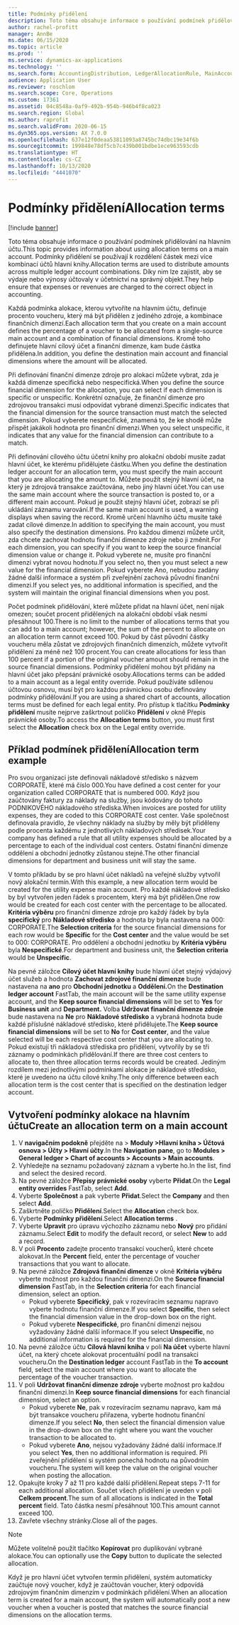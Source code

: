 ```yaml
---
title: Podmínky přidělení
description: Toto téma obsahuje informace o používání podmínek přidělování na hlavním účtu.
author: rachel-profitt
manager: AnnBe
ms.date: 06/15/2020
ms.topic: article
ms.prod: ''
ms.service: dynamics-ax-applications
ms.technology: ''
ms.search.form: AccountingDistribution, LedgerAllocationRule, MainAccount, AllocationTerms
audience: Application User
ms.reviewer: roschlom
ms.search.scope: Core, Operations
ms.custom: 17361
ms.assetid: 04c8548a-0af9-492b-954b-946b4f8ca023
ms.search.region: Global
ms.author: raprofit
ms.search.validFrom: 2020-06-15
ms.dyn365.ops.version: AX 7.0.0
ms.openlocfilehash: 637e12f0deaa53811093a8745bc74dbc19e34f6b
ms.sourcegitcommit: 199848e78df5cb7c439b001bdbe1ece963593cdb
ms.translationtype: HT
ms.contentlocale: cs-CZ
ms.lasthandoff: 10/13/2020
ms.locfileid: "4441070"
---
```

# <a name="allocation-terms"></a><span data-ttu-id="54ede-103">Podmínky přidělení</span><span class="sxs-lookup"><span data-stu-id="54ede-103">Allocation terms</span></span>

[!include [banner](../includes/banner.md)]

<span data-ttu-id="54ede-104">Toto téma obsahuje informace o používání podmínek přidělování na hlavním účtu.</span><span class="sxs-lookup"><span data-stu-id="54ede-104">This topic provides information about using allocation terms on a main account.</span></span> <span data-ttu-id="54ede-105">Podmínky přidělení se používají k rozdělení částek mezi více kombinací účtů hlavní knihy.</span><span class="sxs-lookup"><span data-stu-id="54ede-105">Allocation terms are used to distribute amounts across multiple ledger account combinations.</span></span> <span data-ttu-id="54ede-106">Díky nim lze zajistit, aby se výdaje nebo výnosy účtovaly v účetnictví na správný objekt.</span><span class="sxs-lookup"><span data-stu-id="54ede-106">They help ensure that expenses or revenues are charged to the correct object in accounting.</span></span>

<span data-ttu-id="54ede-107">Každá podmínka alokace, kterou vytvoříte na hlavním účtu, definuje procento voucheru, který má být přidělen z jediného zdroje, a kombinace finančních dimenzí.</span><span class="sxs-lookup"><span data-stu-id="54ede-107">Each allocation term that you create on a main account defines the percentage of a voucher to be allocated from a single-source main account and a combination of financial dimensions.</span></span> <span data-ttu-id="54ede-108">Kromě toho definujete hlavní cílový účet a finanční dimenze, kam bude částka přidělena.</span><span class="sxs-lookup"><span data-stu-id="54ede-108">In addition, you define the destination main account and financial dimensions where the amount will be allocated.</span></span> 

<span data-ttu-id="54ede-109">Při definování finanční dimenze zdroje pro alokaci můžete vybrat, zda je každá dimenze specifická nebo nespecifická.</span><span class="sxs-lookup"><span data-stu-id="54ede-109">When you define the source financial dimension for the allocation, you can select if each dimension is specific or unspecific.</span></span> <span data-ttu-id="54ede-110">Konkrétní označuje, že finanční dimenze pro zdrojovou transakci musí odpovídat vybrané dimenzi.</span><span class="sxs-lookup"><span data-stu-id="54ede-110">Specific indicates that the financial dimension for the source transaction must match the selected dimension.</span></span> <span data-ttu-id="54ede-111">Pokud vyberete nespecifické, znamená to, že ke shodě může přispět jakákoli hodnota pro finanční dimenzi.</span><span class="sxs-lookup"><span data-stu-id="54ede-111">When you select unspecific, it indicates that any value for the financial dimension can contribute to a match.</span></span>

<span data-ttu-id="54ede-112">Při definování cílového účtu účetní knihy pro alokační období musíte zadat hlavní účet, ke kterému přidělujete částku.</span><span class="sxs-lookup"><span data-stu-id="54ede-112">When you define the destination ledger account for an allocation term, you must specify the main account that you are allocating the amount to.</span></span> <span data-ttu-id="54ede-113">Můžete použít stejný hlavní účet, na který je zdrojová transakce zaúčtována, nebo jiný hlavní účet.</span><span class="sxs-lookup"><span data-stu-id="54ede-113">You can use the same main account where the source transaction is posted to, or a different main account.</span></span> <span data-ttu-id="54ede-114">Pokud je použit stejný hlavní účet, zobrazí se při ukládání záznamu varování.</span><span class="sxs-lookup"><span data-stu-id="54ede-114">If the same main account is used, a warning displays when saving the record.</span></span> <span data-ttu-id="54ede-115">Kromě určení hlavního účtu musíte také zadat cílové dimenze.</span><span class="sxs-lookup"><span data-stu-id="54ede-115">In addition to specifying the main account, you must also specify the destination dimensions.</span></span> <span data-ttu-id="54ede-116">Pro každou dimenzi můžete určit, zda chcete zachovat hodnotu finanční dimenze zdroje nebo ji změnit.</span><span class="sxs-lookup"><span data-stu-id="54ede-116">For each dimension, you can specify if you want to keep the source financial dimension value or change it.</span></span> <span data-ttu-id="54ede-117">Pokud vyberete ne, musíte pro finanční dimenzi vybrat novou hodnotu.</span><span class="sxs-lookup"><span data-stu-id="54ede-117">If you select no, then you must select a new value for the financial dimension.</span></span> <span data-ttu-id="54ede-118">Pokud vyberete Ano, nebudou zadány žádné další informace a systém při zveřejnění zachová původní finanční dimenzi.</span><span class="sxs-lookup"><span data-stu-id="54ede-118">If you select yes, no additional information is specified, and the system will maintain the original financial dimensions when you post.</span></span>

<span data-ttu-id="54ede-119">Počet podmínek přidělování, které můžete přidat na hlavní účet, není nijak omezen; součet procent přidělených na alokační období však nesmí přesáhnout 100.</span><span class="sxs-lookup"><span data-stu-id="54ede-119">There is no limit to the number of allocations terms that you can add to a main account; however, the sum of the percent to allocate on an allocation term cannot exceed 100.</span></span> <span data-ttu-id="54ede-120">Pokud by část původní částky voucheru měla zůstat ve zdrojových finančních dimenzích, můžete vytvořit přidělení za méně než 100 procent.</span><span class="sxs-lookup"><span data-stu-id="54ede-120">You can create allocations for less than 100 percent if a portion of the original voucher amount should remain in the source financial dimensions.</span></span> <span data-ttu-id="54ede-121">Podmínky přidělení mohou být přidány na hlavní účet jako přepsání právnické osoby.</span><span class="sxs-lookup"><span data-stu-id="54ede-121">Allocations terms can be added to a main account as a legal entity override.</span></span> <span data-ttu-id="54ede-122">Pokud používáte sdílenou účtovou osnovu, musí být pro každou právnickou osobu definovány podmínky přidělování.</span><span class="sxs-lookup"><span data-stu-id="54ede-122">If you are using a shared chart of accounts, allocation terms must be defined for each legal entity.</span></span> <span data-ttu-id="54ede-123">Pro přístup k tlačítku **Podmínky přidělení** musíte nejprve zaškrtnout políčko **Přidělení** v okně Přepis právnické osoby.</span><span class="sxs-lookup"><span data-stu-id="54ede-123">To access the **Allocation terms** button, you must first select the **Allocation** check box on the Legal entity override.</span></span>

## <a name="allocation-term-example"></a><span data-ttu-id="54ede-124">Příklad podmínek přidělení</span><span class="sxs-lookup"><span data-stu-id="54ede-124">Allocation term example</span></span>
<span data-ttu-id="54ede-125">Pro svou organizaci jste definovali nákladové středisko s názvem CORPORATE, které má číslo 000.</span><span class="sxs-lookup"><span data-stu-id="54ede-125">You have defined a cost center for your organization called CORPORATE that is numbered 000.</span></span> <span data-ttu-id="54ede-126">Když jsou zaúčtovány faktury za náklady na služby, jsou kódovány do tohoto PODNIKOVÉHO nákladového střediska.</span><span class="sxs-lookup"><span data-stu-id="54ede-126">When invoices are posted for utility expenses, they are coded to this CORPORATE cost center.</span></span> <span data-ttu-id="54ede-127">Vaše společnost definovala pravidlo, že všechny náklady na služby by měly být přiděleny podle procenta každému z jednotlivých nákladových středisek.</span><span class="sxs-lookup"><span data-stu-id="54ede-127">Your company has defined a rule that all utility expenses should be allocated by a percentage to each of the individual cost centers.</span></span> <span data-ttu-id="54ede-128">Ostatní finanční dimenze oddělení a obchodní jednotky zůstanou stejné.</span><span class="sxs-lookup"><span data-stu-id="54ede-128">The other financial dimensions for department and business unit will stay the same.</span></span>

<span data-ttu-id="54ede-129">V tomto příkladu by se pro hlavní účet nákladů na veřejné služby vytvořil nový alokační termín.</span><span class="sxs-lookup"><span data-stu-id="54ede-129">With this example, a new allocation term would be created for the utility expense main account.</span></span> <span data-ttu-id="54ede-130">Pro každé nákladové středisko by byl vytvořen jeden řádek s procentem, který má být přidělen.</span><span class="sxs-lookup"><span data-stu-id="54ede-130">One row would be created for each cost center with the percentage to be allocated.</span></span> <span data-ttu-id="54ede-131">**Kritéria výběru** pro finanční dimenze zdroje pro každý řádek by byla **specifický** pro **Nákladové středisko** a hodnota by byla nastavena na 000: CORPORATE.</span><span class="sxs-lookup"><span data-stu-id="54ede-131">The **Selection criteria** for the source financial dimensions for each row would be **Specific** for the **Cost center** and the value would be set to 000: CORPORATE.</span></span> <span data-ttu-id="54ede-132">Pro oddělení a obchodní jednotku by **Kritéria výběru** byla **Nespecifické**.</span><span class="sxs-lookup"><span data-stu-id="54ede-132">For department and business unit, the **Selection criteria** would be **Unspecific**.</span></span>

<span data-ttu-id="54ede-133">Na pevné záložce **Cílový účet hlavní knihy** bude hlavní účet stejný výdajový účet služeb a hodnota **Zachovat zdrojové finanční dimenze** bude nastavena na **ano** pro **Obchodní jednotku** a **Oddělení.**</span><span class="sxs-lookup"><span data-stu-id="54ede-133">On the **Destination ledger account** FastTab, the main account will be the same utility expense account, and the **Keep source financial dimensions** will be set to **Yes** for **Business unit** and **Department.**</span></span> <span data-ttu-id="54ede-134">Volba **Udržovat finanční dimenze zdroje** bude nastavena na **Ne** pro **Nákladové středisko** a vybraná hodnota bude každé příslušné nákladové středisko, které přidělujete.</span><span class="sxs-lookup"><span data-stu-id="54ede-134">The **Keep source financial dimensions** will be set to **No** for **Cost center**, and the value selected will be each respective cost center that you are allocating to.</span></span> <span data-ttu-id="54ede-135">Pokud existují tři nákladová střediska pro přidělení, vytvořily by se tři záznamy o podmínkách přidělování.</span><span class="sxs-lookup"><span data-stu-id="54ede-135">If there are three cost centers to allocate to, then three allocation terms records would be created.</span></span> <span data-ttu-id="54ede-136">Jediným rozdílem mezi jednotlivými podmínkami alokace je nákladové středisko, které je uvedeno na účtu cílové knihy.</span><span class="sxs-lookup"><span data-stu-id="54ede-136">The only difference between each allocation term is the cost center that is specified on the destination ledger account.</span></span>

## <a name="create-an-allocation-term-on-a-main-account"></a><span data-ttu-id="54ede-137">Vytvoření podmínky alokace na hlavním účtu</span><span class="sxs-lookup"><span data-stu-id="54ede-137">Create an allocation term on a main account</span></span>

1. <span data-ttu-id="54ede-138">V **navigačním podokně** přejděte na > **Moduly >Hlavní kniha > Účtová osnova > Účty > Hlavní účty**.</span><span class="sxs-lookup"><span data-stu-id="54ede-138">In the **Navigation pane**, go to **Modules > General ledger > Chart of accounts > Accounts > Main accounts**.</span></span>
2. <span data-ttu-id="54ede-139">Vyhledejte na seznamu požadovaný záznam a vyberte ho.</span><span class="sxs-lookup"><span data-stu-id="54ede-139">In the list, find and select the desired record.</span></span>
3. <span data-ttu-id="54ede-140">Na pevné záložce **Přepisy právnické osoby** vyberte **Přidat**.</span><span class="sxs-lookup"><span data-stu-id="54ede-140">On the **Legal entity overrides** FastTab, select **Add**.</span></span>
4. <span data-ttu-id="54ede-141">Vyberte **Společnost** a pak vyberte **Přidat**.</span><span class="sxs-lookup"><span data-stu-id="54ede-141">Select the **Company** and then select **Add**.</span></span>
5. <span data-ttu-id="54ede-142">Zaškrtněte políčko **Přidělení**.</span><span class="sxs-lookup"><span data-stu-id="54ede-142">Select the **Allocation** check box.</span></span>
6. <span data-ttu-id="54ede-143">Vyberte **Podmínky přidělení**.</span><span class="sxs-lookup"><span data-stu-id="54ede-143">Select **Allocation terms** .</span></span>
7. <span data-ttu-id="54ede-144">Vyberte **Upravit** pro úpravu výchozího záznamu nebo **Nový** pro přidání záznamu.</span><span class="sxs-lookup"><span data-stu-id="54ede-144">Select **Edit** to modify the default record, or select **New** to add a record.</span></span>
8. <span data-ttu-id="54ede-145">V poli **Procento** zadejte procento transakcí voucherů, které chcete alokovat.</span><span class="sxs-lookup"><span data-stu-id="54ede-145">In the **Percent** field, enter the percentage of voucher transactions that you want to allocate.</span></span>
9. <span data-ttu-id="54ede-146">Na pevné záložce **Zdrojová finanční dimenze** v okně **Kritéria výběru** vyberte možnost pro každou finanční dimenzi.</span><span class="sxs-lookup"><span data-stu-id="54ede-146">On the **Source financial dimension** FastTab, in the **Selection criteria** for each financial dimension, select an option.</span></span>
    - <span data-ttu-id="54ede-147">Pokud vyberete **Specifický**, pak v rozevíracím seznamu napravo vyberte hodnotu finanční dimenze.</span><span class="sxs-lookup"><span data-stu-id="54ede-147">If you select **Specific**, then select the financial dimension value in the drop-down box on the right.</span></span>
    - <span data-ttu-id="54ede-148">Pokud vyberete **Nespecifické**, pro finanční dimenzi nejsou vyžadovány žádné další informace.</span><span class="sxs-lookup"><span data-stu-id="54ede-148">If you select **Unspecific**, no additional information is required for the financial dimension.</span></span>
10. <span data-ttu-id="54ede-149">Na pevné záložce účtu **Cílová hlavní kniha** v poli **Na účet** vyberte hlavní účet, na který chcete alokovat procentuální podíl na transakci voucheru.</span><span class="sxs-lookup"><span data-stu-id="54ede-149">On the **Destination ledger** account FastTab in the **To account** field, select the main account where you want to allocate the percentage of the voucher transaction.</span></span>
11. <span data-ttu-id="54ede-150">V poli **Udržovat finanční dimenze zdroje** vyberte možnost pro každou finanční dimenzi.</span><span class="sxs-lookup"><span data-stu-id="54ede-150">In **Keep source financial dimensions** for each financial dimension, select an option.</span></span>
    - <span data-ttu-id="54ede-151">Pokud vyberete **Ne**, pak v rozevíracím seznamu napravo, kam má být transakce voucheru přiřazena, vyberte hodnotu finanční dimenze.</span><span class="sxs-lookup"><span data-stu-id="54ede-151">If you select **No**, then select the financial dimension value in the drop-down box on the right where you want the voucher transaction to be allocated to.</span></span>
    - <span data-ttu-id="54ede-152">Pokud vyberete **Ano**, nejsou vyžadovány žádné další informace.</span><span class="sxs-lookup"><span data-stu-id="54ede-152">If you select **Yes**, then no additional information is required.</span></span> <span data-ttu-id="54ede-153">Při zveřejnění přidělení si systém ponechá hodnotu na původním voucheru.</span><span class="sxs-lookup"><span data-stu-id="54ede-153">The system will keep the value on the original voucher when posting the allocation.</span></span>
12. <span data-ttu-id="54ede-154">Opakujte kroky 7 až 11 pro každé další přidělení.</span><span class="sxs-lookup"><span data-stu-id="54ede-154">Repeat steps 7-11 for each additional allocation.</span></span> <span data-ttu-id="54ede-155">Součet všech přidělení je uveden v poli **Celkem procent**.</span><span class="sxs-lookup"><span data-stu-id="54ede-155">The sum of all allocations is indicated in the **Total percent** field.</span></span> <span data-ttu-id="54ede-156">Tato částka nesmí přesáhnout 100.</span><span class="sxs-lookup"><span data-stu-id="54ede-156">This amount cannot exceed 100.</span></span>
13. <span data-ttu-id="54ede-157">Zavřete všechny stránky.</span><span class="sxs-lookup"><span data-stu-id="54ede-157">Close all of the pages.</span></span>

>[!NOTE] 
> <span data-ttu-id="54ede-158">Můžete volitelně použít tlačítko **Kopírovat** pro duplikování vybrané alokace.</span><span class="sxs-lookup"><span data-stu-id="54ede-158">You can optionally use the **Copy** button to duplicate the selected allocation.</span></span>

<span data-ttu-id="54ede-159">Když je pro hlavní účet vytvořen termín přidělení, systém automaticky zaúčtuje nový voucher, když je zaúčtován voucher, který odpovídá zdrojovým finančním dimenzím v podmínkách přidělení.</span><span class="sxs-lookup"><span data-stu-id="54ede-159">When an allocation term is created for a main account, the system will automatically post a new voucher when a voucher is posted that matches the source financial dimensions on the allocation terms.</span></span>
